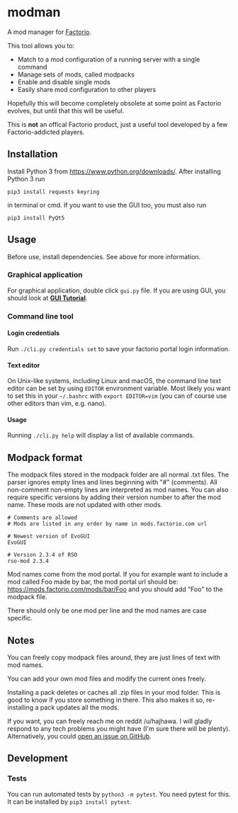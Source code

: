 # modman
A mod manager for [Factorio](https://www.factorio.com/).

This tool allows you to:
* Match to a mod configuration of a running server with a single command
* Manage sets of mods, called modpacks
* Enable and disable single mods
* Easily share mod configuration to other players

Hopefully this will become completely obsolete at some point as Factorio evolves, but until that this will be useful.

This is **not** an offical Factorio product, just a useful tool developed by a few Factorio-addicted players.


## Installation

Install Python 3 from https://www.python.org/downloads/.
After installing Python 3 run

```
pip3 install requests keyring
```

in terminal or cmd.
If you want to use the GUI too, you must also run

```
pip3 install PyQt5
```

## Usage

Before use, install dependencies. See above for more information.

### Graphical application

For graphical application, double click `gui.py` file. If you are using GUI, you should look at **[GUI Tutorial](gui_tutorial.md)**.

### Command line tool

#### Login credentials
Run `./cli.py credentials set` to save your factorio portal login information.


#### Text editor

On Unix-like systems, including Linux and macOS, the command line text editor can be set by using `EDITOR` environment variable. Most likely you want to set this in your `~/.bashrc` with `export EDITOR=vim` (you can of course use other editors than vim, e.g. nano).


#### Usage

 Running `./cli.py help` will display a list of available commands.

## Modpack format

The modpack files stored in the modpack folder are all normal .txt files. The parser ignores empty lines and lines beginning with "#" (comments). All non-comment non-empty lines are interpreted as mod names. You can also require specific versions by adding their version number to after the mod name. These mods are not updated with other mods.

```
# Comments are allowed
# Mods are listed in any order by name in mods.factorio.com url

# Newest version of EvoGUI
EvoGUI

# Version 2.3.4 of RSO
rso-mod 2.3.4
```

Mod names come from the mod portal. If you for example want to include a mod called Foo made by bar, the mod portal url should be: https://mods.factorio.com/mods/bar/Foo and you should add "Foo" to the modpack file.

There should only be one mod per line and the mod names are case specific.

## Notes
You can freely copy modpack files around, they are just lines of text with mod names.

You can add your own mod files and modify the current ones freely.

Installing a pack deletes or caches all .zip files in your mod folder. This is good to know if you store something in there. This also makes it so, re-installing a pack updates all the mods.

If you want, you can freely reach me on reddit /u/hajhawa. I will gladly respond to any tech problems you might have (I'm sure there will be plenty). Alternatively, you could [open an issue on GitHub](https://github.com/haihala/modman/issues/new).

## Development

### Tests
You can run automated tests by `python3 -m pytest`.
You need pytest for this. It can be installed by `pip3 install pytest`.
